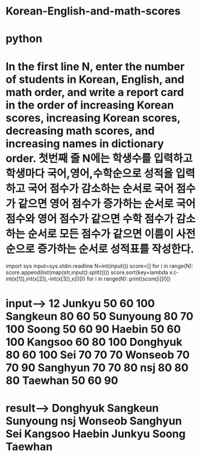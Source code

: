 # Korean-English-and-math-scores
# python
# In the first line N, enter the number of students in Korean, English, and math order, and write a report card in the order of increasing Korean scores, increasing Korean scores, decreasing math scores, and increasing names in dictionary order. 첫번째 줄 N에는 학생수를 입력하고 학생마다 국어,영어,수학순으로 성적을 입력하고 국어 점수가 감소하는 순서로 국어 점수가 같으면 영어 점수가 증가하는 순서로 국어 점수와 영어 점수가 같으면 수학 점수가 감소하는 순서로 모든 점수가 같으면 이름이 사전 순으로 증가하는 순서로 성적표를 작성한다.
import sys
input=sys.stdin.readline
N=int(input())
score=[]
for i in range(N):
    score.append(list(map(str,input().split())))
score.sort(key=lambda x:(-int(x[1]),int(x[2]),-int(x[3]),x[0]))
for i in range(N):
    print(score[i][0])
# input--> 12  Junkyu 50 60 100  Sangkeun 80 60 50  Sunyoung 80 70 100  Soong 50 60 90  Haebin 50 60 100  Kangsoo 60 80 100  Donghyuk 80 60 100  Sei 70 70 70  Wonseob 70 70 90  Sanghyun 70 70 80  nsj 80 80 80  Taewhan 50 60 90
# result--> Donghyuk Sangkeun Sunyoung nsj Wonseob Sanghyun Sei Kangsoo Haebin Junkyu Soong Taewhan
